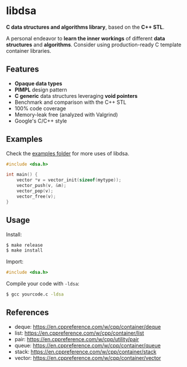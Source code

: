 # libdsa

**C data structures and algorithms library**, based on the **C++ STL**.

A personal endeavor to **learn the inner workings** of different **data structures** and **algorithms**. Consider using production-ready C template container libraries.

## Features

- **Opaque data types**
- **PIMPL** design pattern
- **C generic** data structures leveraging **void pointers**
- Benchmark and comparison with the C++ STL
- 100% code coverage
- Memory-leak free (analyzed with Valgrind)
- Google's C/C++ style

## Examples

Check the [examples folder](./examples) for more uses of libdsa.

```c
#include <dsa.h>

int main() {
    vector *v = vector_init(sizeof(mytype));
    vector_push(v, &m);
    vector_pop(v);
    vector_free(v);
}
```

## Usage

Install:

```bash
$ make release
$ make install
```

Import:

```c
#include <dsa.h>
```

Compile your code with `-ldsa`:

```bash
$ gcc yourcode.c -ldsa
```

## References

- deque: https://en.cppreference.com/w/cpp/container/deque
- list: https://en.cppreference.com/w/cpp/container/list
- pair: https://en.cppreference.com/w/cpp/utility/pair
- queue: https://en.cppreference.com/w/cpp/container/queue
- stack: https://en.cppreference.com/w/cpp/container/stack
- vector: https://en.cppreference.com/w/cpp/container/vector
